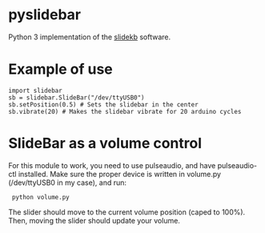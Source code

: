 # pyslidebar

Python 3 implementation of the [slidekb](https://slidekb.com/) software.

# Example of use

    import slidebar
    sb = slidebar.SlideBar("/dev/ttyUSB0")
    sb.setPosition(0.5) # Sets the slidebar in the center
    sb.vibrate(20) # Makes the slidebar vibrate for 20 arduino cycles

# SlideBar as a volume control

For this module to work, you need to use pulseaudio, and have pulseaudio-ctl installed.
Make sure the proper device is written in volume.py (/dev/ttyUSB0 in my case), and run:
    
     python volume.py

The slider should move to the current volume position (caped to 100%).
Then, moving the slider should update your volume.